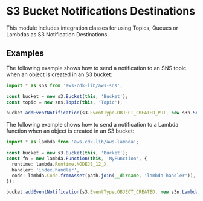 # S3 Bucket Notifications Destinations


This module includes integration classes for using Topics, Queues or Lambdas
as S3 Notification Destinations.

## Examples

The following example shows how to send a notification to an SNS
topic when an object is created in an S3 bucket:

```ts
import * as sns from 'aws-cdk-lib/aws-sns';

const bucket = new s3.Bucket(this, 'Bucket');
const topic = new sns.Topic(this, 'Topic');

bucket.addEventNotification(s3.EventType.OBJECT_CREATED_PUT, new s3n.SnsDestination(topic));
```

The following example shows how to send a notification to a Lambda function when an object is created in an S3 bucket:

```ts
import * as lambda from 'aws-cdk-lib/aws-lambda';

const bucket = new s3.Bucket(this, 'Bucket');
const fn = new lambda.Function(this, 'MyFunction', {
  runtime: lambda.Runtime.NODEJS_12_X,
  handler: 'index.handler',
  code: lambda.Code.fromAsset(path.join(__dirname, 'lambda-handler')),
});

bucket.addEventNotification(s3.EventType.OBJECT_CREATED, new s3n.LambdaDestination(fn));
```
